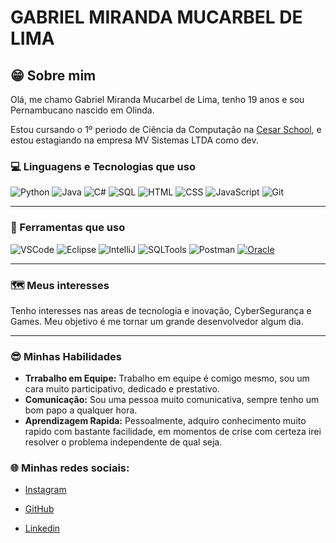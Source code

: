 # GABRIEL MIRANDA MUCARBEL DE LIMA
## 😁 Sobre mim

Olá, me chamo Gabriel Miranda Mucarbel de Lima, tenho 19 anos e sou Pernambucano nascido em Olinda.

Estou cursando o 1º periodo de Ciência da Computação na [Cesar School](https://www.cesar.school/), e estou estagiando na empresa MV Sistemas LTDA como dev.

### 💻 Linguagens e Tecnologias que uso
![Python](https://img.shields.io/badge/-Python-3776AB?style=for-the-badge&logo=python&logoColor=white)
![Java](https://img.shields.io/badge/-Java-007396?style=for-the-badge&logo=java&logoColor=white)
![C#](https://img.shields.io/badge/-C%23-239120?style=for-the-badge&logo=c-sharp&logoColor=white)
![SQL](https://img.shields.io/badge/-SQL-CC2927?style=for-the-badge&logo=microsoft-sql-server&logoColor=white)
![HTML](https://img.shields.io/badge/-HTML5-E34F26?style=for-the-badge&logo=html5&logoColor=white)
![CSS](https://img.shields.io/badge/-CSS3-1572B6?style=for-the-badge&logo=css3&logoColor=white)
![JavaScript](https://img.shields.io/badge/-JavaScript-F7DF1E?style=for-the-badge&logo=javascript&logoColor=black)
![Git](https://img.shields.io/badge/-Git-F05032?style=for-the-badge&logo=git&logoColor=white)

-----

### 🔧 Ferramentas que uso
![VSCode](https://img.shields.io/badge/-VSCode-007ACC?style=for-the-badge&logo=visual-studio-code&logoColor=white)
![Eclipse](https://img.shields.io/badge/-Eclipse-2C2255?style=for-the-badge&logo=eclipse&logoColor=white)
![IntelliJ](https://img.shields.io/badge/-IntelliJ-000000?style=for-the-badge&logo=intellij-idea&logoColor=white)
![SQLTools](https://img.shields.io/badge/-SQLTools-026E8C?style=for-the-badge&logo=sqlite&logoColor=white)
![Postman](https://img.shields.io/badge/-Postman-FF6C37?style=for-the-badge&logo=postman&logoColor=white)
[![Oracle](https://img.shields.io/badge/-Oracle-F80000?style=for-the-badge&logo=oracle&logoColor=white)](https://www.oracle.com)

----

### 🗺️ Meus interesses
Tenho interesses nas areas de tecnologia e inovação, CyberSegurança e Games. Meu objetivo é me tornar um grande desenvolvedor algum dia.

----

### 😎 Minhas Habilidades
- **Trrabalho em Equipe:** Trabalho em equipe é comigo mesmo, sou um cara muito participativo, dedicado e prestativo. 
- **Comunicação:** Sou uma pessoa muito comunicativa, sempre tenho um bom papo a qualquer hora.
- **Aprendizagem Rapida:** Pessoalmente, adquiro conhecimento muito rapido com bastante facilidade, em momentos de crise com certeza irei resolver o problema independente de qual seja. 


### 🌐 Minhas redes sociais: 
- [Instagram](https://instagram.com/gabriel.miranda21)

- [GitHub](https://github.com/GMiranda21ML)

- [Linkedin](www.linkedin.com/in/gabriel-miranda-mucarbel-de-lima-b952802b6)


